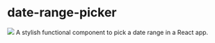 # date-range-picker
![](https://github.com/TomMcKenna1/date-range-picker/blob/main/resources/demo.gif)
A stylish functional component to pick a date range in a React app.
